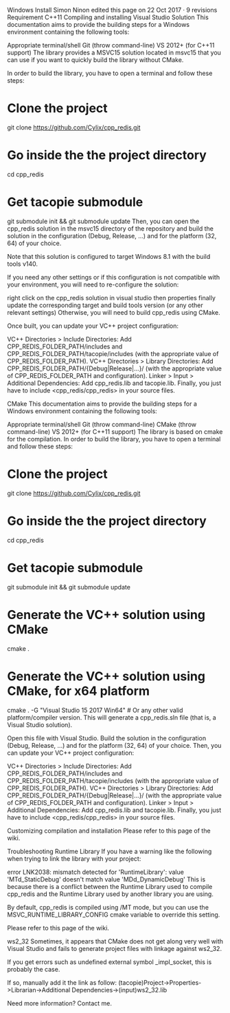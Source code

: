 Windows Install
Simon Ninon edited this page on 22 Oct 2017 · 9 revisions
Requirement
C++11
Compiling and installing
Visual Studio Solution
This documentation aims to provide the building steps for a Windows environment containing the following tools:

Appropriate terminal/shell
Git (throw command-line)
VS 2012+ (for C++11 support)
The library provides a MSVC15 solution located in msvc15 that you can use if you want to quickly build the library without CMake.

In order to build the library, you have to open a terminal and follow these steps:

# Clone the project
git clone https://github.com/Cylix/cpp_redis.git
# Go inside the the project directory
cd cpp_redis
# Get tacopie submodule
git submodule init && git submodule update
Then, you can open the cpp_redis solution in the msvc15 directory of the repository and build the solution in the configuration (Debug, Release, ...) and for the platform (32, 64) of your choice.

Note that this solution is configured to target Windows 8.1 with the build tools v140.

If you need any other settings or if this configuration is not compatible with your environment, you will need to re-configure the solution:

right click on the cpp_redis solution in visual studio
then properties
finally update the corresponding target and build tools version (or any other relevant settings)
Otherwise, you will need to build cpp_redis using CMake.

Once built, you can update your VC++ project configuration:

VC++ Directories > Include Directories: Add CPP_REDIS_FOLDER_PATH/includes and CPP_REDIS_FOLDER_PATH/tacopie/includes (with the appropriate value of CPP_REDIS_FOLDER_PATH).
VC++ Directories > Library Directories: Add CPP_REDIS_FOLDER_PATH/{Debug|Release|...}/ (with the appropriate value of CPP_REDIS_FOLDER_PATH and configuration).
Linker > Input > Additional Dependencies: Add cpp_redis.lib and tacopie.lib.
Finally, you just have to include <cpp_redis/cpp_redis> in your source files.

CMake
This documentation aims to provide the building steps for a Windows environment containing the following tools:

Appropriate terminal/shell
Git (throw command-line)
CMake (throw command-line)
VS 2012+ (for C++11 support)
The library is based on cmake for the compilation. In order to build the library, you have to open a terminal and follow these steps:

# Clone the project
git clone https://github.com/Cylix/cpp_redis.git
# Go inside the the project directory
cd cpp_redis
# Get tacopie submodule
git submodule init && git submodule update
# Generate the VC++ solution using CMake
cmake .
# Generate the VC++ solution using CMake, for x64 platform
cmake . -G "Visual Studio 15 2017 Win64" # Or any other valid platform/compiler version.
This will generate a cpp_redis.sln file (that is, a Visual Studio solution).

Open this file with Visual Studio.
Build the solution in the configuration (Debug, Release, ...) and for the platform (32, 64) of your choice.
Then, you can update your VC++ project configuration:

VC++ Directories > Include Directories: Add CPP_REDIS_FOLDER_PATH/includes and CPP_REDIS_FOLDER_PATH/tacopie/includes (with the appropriate value of CPP_REDIS_FOLDER_PATH).
VC++ Directories > Library Directories: Add CPP_REDIS_FOLDER_PATH/{Debug|Release|...}/ (with the appropriate value of CPP_REDIS_FOLDER_PATH and configuration).
Linker > Input > Additional Dependencies: Add cpp_redis.lib and tacopie.lib.
Finally, you just have to include <cpp_redis/cpp_redis> in your source files.

Customizing compilation and installation
Please refer to this page of the wiki.

Troubleshooting
Runtime Library
If you have a warning like the following when trying to link the library with your project:

error LNK2038: mismatch detected for 'RuntimeLibrary': value 'MTd_StaticDebug' doesn't match value 'MDd_DynamicDebug'
This is because there is a conflict between the Runtime Library used to compile cpp_redis and the Runtime Library used by another library you are using.

By default, cpp_redis is compiled using /MT mode, but you can use the MSVC_RUNTIME_LIBRARY_CONFIG cmake variable to override this setting.

Please refer to this page of the wiki.

ws2_32
Sometimes, it appears that CMake does not get along very well with Visual Studio and fails to generate project files with linkage against ws2_32.

If you get errors such as undefined external symbol _impl_socket, this is probably the case.

If so, manually add it the link as follow: (tacopie)Project->Properties->Librarian->Additional Dependencies->(input)ws2_32.lib

Need more information? Contact me.